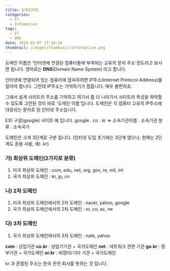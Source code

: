 ```yaml
---
title: 도메인이란
categories:
  - IT
  - Infomation
tags:
  - IT
  - DNS
date: 2019-01-07 17:16:14
thumbnail: /images/thumbnail/information.png
---
```


도메인 이름은 '인터넷에 연결된 컴퓨터들에 부여되는 교유의 문자 주소'정도라고 보시면 됩니다. 영어로는 **DNS**(Domain Name System) 라고 합니다.

인터넷에 연결되어 있는 컴퓨터에 접속하려면 IP주소(Internet Protocol Address)를 알아야 합니다. 그런데 IP주소는 기억하기가 힘듭니다. 매우 불편하죠.

그래서 쉽게 사이트의 주소를 기억하고 여기서 좀 더 나아가서 사이트의 특성을 파악할 수 있도록 고안된 것이 바로 '도메인 이름'입니다. 도메인은 각 컴퓨터 고유의 IP주소에 대응되는 문자로 된 인터넷 주소입니다.

EX) 구글(google) 사이트 예 입니다.
google . co . kr => 소속기관이름 . 소속기관 분류 . 소속국가

도메인은 크게 3단계로 구분 됩니다.
(인터넷 도입 초기에는 3단계 였으나, 현재는 2단계도 혼용 사용, 예) .kr)

### 가) 최상위 도메인(2가지로 분류)

1. 미국 최상위 도메인 : com, edu, net, org, gov, re, mil, int
2. 국가 최상위 도메인 : kr, jp, cn

### 나) 2차 도메인

1. 미국 최상위 도메인에서의 2차 도메인 : naver, yahoo, google
2. 국가 최상위 도메인에서의 2차 도메인 : or, co, ac, ne

### 다) 3차 도메인

1. 국가 최상위 도메인에서의 3차 도메인 : nate, yahoo

**com** : 상업기관
**co.kr** : 상업기기관 + 국가도메인
**net** : 네트워크 관련 기관
**go.kr** : 정부기관 + 국가도메인
**or.kr** : 비영이/기타 기관 + 국가도메인

kr 과 혼합된 주소는 한국 관련 회사를 뜻하는 것 입니다.
